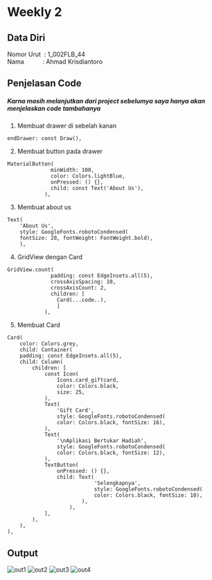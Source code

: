 # Weekly 2

## Data Diri
Nomor Urut &nbsp;: 1_002FLB_44 <br>
Nama &emsp;&emsp;&ensp;&nbsp;: Ahmad Krisdiantoro

## Penjelasan Code
##### Karna masih melanjutkan dari project sebelumya saya hanya akan menjelaskan code tambahanya

1. Membuat drawer di sebelah kanan
```dart:
endDrawer: const Draw(),
```
2. Membuat button pada drawer
```dart:
MaterialButton(
              minWidth: 100,
              color: Colors.lightBlue,
              onPressed: () {},
              child: const Text('About Us'),
            ),
```
3. Membuat about us
```dart:
Text(
    'About Us',
    style: GoogleFonts.robotoCondensed(
    fontSize: 28, fontWeight: FontWeight.bold),
    ),
```
4. GridView dengan Card
```dart:
GridView.count(
              padding: const EdgeInsets.all(5),
              crossAxisSpacing: 10,
              crossAxisCount: 2,
              children: [
                Card(...code..),
                ]
            ),
```
5. Membuat Card
```dart:
Card(
    color: Colors.grey,
    child: Container(
    padding: const EdgeInsets.all(5),
    child: Column(
        children: [
            const Icon(
                Icons.card_giftcard,
                color: Colors.black,
                size: 25,
            ),
            Text(
                'Gift Card',
                style: GoogleFonts.robotoCondensed(
                color: Colors.black, fontSize: 16),
            ),
            Text(
                '\nAplikasi Bertukar Hadiah',
                style: GoogleFonts.robotoCondensed(
                color: Colors.black, fontSize: 12),
            ),
            TextButton(
                onPressed: () {},
                child: Text(
                            'Selengkapnya',
                            style: GoogleFonts.robotoCondensed(
                            color: Colors.black, fontSize: 10),
                        ),
                    ),
            ],
        ),
    ),
),
```
## Output
![out1](/Weekly2/screenshot/output1.jpg)
![out2](/Weekly2/screenshot/output2.jpg)
![out3](/Weekly2/screenshot/output3.jpg)
![out4](/Weekly2/screenshot/output4.jpg)